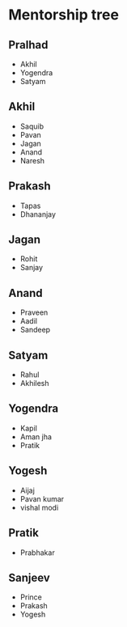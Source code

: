 # Mentorship tree

## Pralhad
- Akhil
- Yogendra
- Satyam

## Akhil
- Saquib
- Pavan
- Jagan
- Anand
- Naresh

## Prakash 
- Tapas
- Dhananjay

## Jagan
- Rohit
- Sanjay

## Anand
- Praveen
- Aadil
- Sandeep

## Satyam 
- Rahul
- Akhilesh

## Yogendra
- Kapil
- Aman jha
- Pratik 

## Yogesh
- Aijaj
- Pavan kumar
- vishal modi

## Pratik 
- Prabhakar

## Sanjeev
- Prince
- Prakash
- Yogesh


